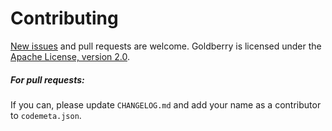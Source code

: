 # Contributing

[New issues](https://github.com/dmyersturnbull/typed-dfs/issues) and pull requests are welcome.
Goldberry is licensed under the [Apache License, version 2.0](https://www.apache.org/licenses/LICENSE-2.0).

##### For pull requests:
If you can, please update `CHANGELOG.md` and add your name as a contributor to `codemeta.json`.
